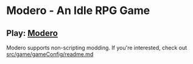 # Modero - An Idle RPG Game

## Play: [Modero](https://myzbai.github.io/Modero)

Modero supports non-scripting modding. If you're interested, check out [src/game/gameConfig/readme.md](/src/game/gameConfig/readme.md)